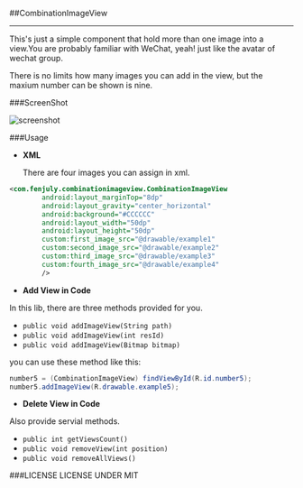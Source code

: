 ##CombinationImageView

---

This's just a simple component that hold more than one image into a view.You are probably familiar with WeChat, yeah! just like the avatar of wechat group.

 There is no limits how many images you can add in the view, but the maxium number can be shown is nine. 
 
 
###ScreenShot

![screenshot](http://i.imgur.com/EFkbKMW.jpg)

###Usage

* **XML**
 
  There are four images you can assign in xml.
  
```xml
<com.fenjuly.combinationimageview.CombinationImageView
        android:layout_marginTop="8dp"
        android:layout_gravity="center_horizontal"
        android:background="#CCCCCC"
        android:layout_width="50dp"
        android:layout_height="50dp"
        custom:first_image_src="@drawable/example1"
        custom:second_image_src="@drawable/example2"
        custom:third_image_src="@drawable/example3"
        custom:fourth_image_src="@drawable/example4"
        />
```

* **Add View in Code**

In this lib, there are three methods provided for you.
 
 * ```public void addImageView(String path)```
 * ```public void addImageView(int resId)```
 * ```public void addImageView(Bitmap bitmap)```
 
you can use these method like this:
  
  ```java
  number5 = (CombinationImageView) findViewById(R.id.number5);
  number5.addImageView(R.drawable.example5);
  ```  
	 
* **Delete View in Code**
  
Also provide servial methods.

* ```public int getViewsCount()``` 
* ```public void removeView(int position)```
* ```public void removeAllViews()```


###LICENSE
LICENSE UNDER MIT



